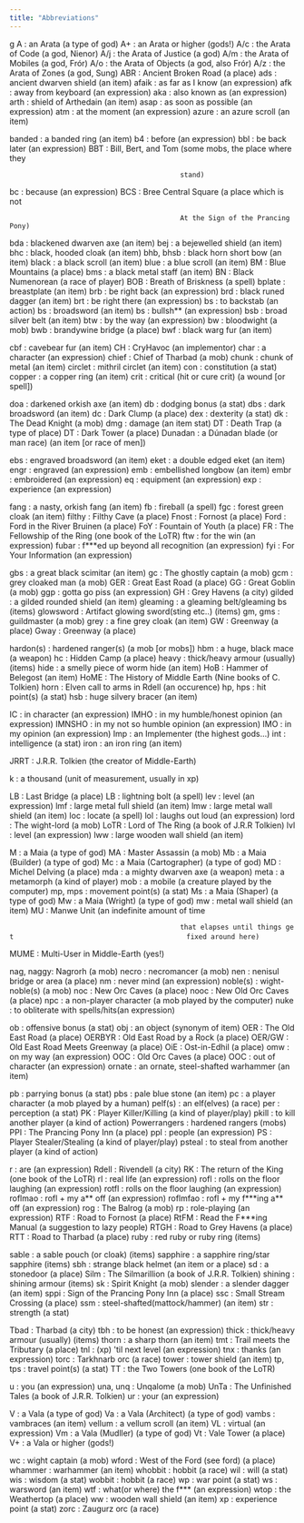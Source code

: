```yaml
---
title: "Abbreviations"
---
```


<nowiki>g A : an Arata (a type of god) A+ : an Arata or higher (gods!)
A/c : the Arata of Code (a god, Nienor) A/j : the Arata of Justice (a
god) A/m : the Arata of Mobiles (a god, Frór) A/o : the Arata of Objects
(a god, also Frór) A/z : the Arata of Zones (a god, Sung) ABR : Ancient
Broken Road (a place) ads : ancient dwarven shield (an item) afaik : as
far as I know (an expression) afk : away from keyboard (an expression)
aka : also known as (an expression) arth : shield of Arthedain (an item)
asap : as soon as possible (an expression) atm : at the moment (an
expression) azure : an azure scroll (an item)

banded : a banded ring (an item) b4 : before (an expression) bbl : be
back later (an expression) BBT : Bill, Bert, and Tom (some mobs, the
place where they

`                                          stand)`

bc : because (an expression) BCS : Bree Central Square (a place which is
not

`                                          At the Sign of the Prancing Pony)`

bda : blackened dwarven axe (an item) bej : a bejewelled shield (an
item) bhc : black, hooded cloak (an item) bhb, bhsb : black horn short
bow (an item) black : a black scroll (an item) blue : a blue scroll (an
item) BM : Blue Mountains (a place) bms : a black metal staff (an item)
BN : Black Numenorean (a race of player) BOB : Breath of Briskness (a
spell) bplate : breastplate (an item) brb : be right back (an
expression) brd : black runed dagger (an item) brt : be right there (an
expression) bs : to backstab (an action) bs : broadsword (an item) bs :
bullsh\*\* (an expression) bsb : broad silver belt (an item) btw : by
the way (an expression) bw : bloodwight (a mob) bwb : brandywine bridge
(a place) bwf : black warg fur (an item)

cbf : cavebear fur (an item) CH : CryHavoc (an implementor) char : a
character (an expression) chief : Chief of Tharbad (a mob) chunk : chunk
of metal (an item) circlet : mithril circlet (an item) con :
constitution (a stat) copper : a copper ring (an item) crit : critical
(hit or cure crit) (a wound \[or spell\])

doa : darkened orkish axe (an item) db : dodging bonus (a stat) dbs :
dark broadsword (an item) dc : Dark Clump (a place) dex : dexterity (a
stat) dk : The Dead Knight (a mob) dmg : damage (an item stat) DT :
Death Trap (a type of place) DT : Dark Tower (a place) Dunadan : a
Dúnadan blade (or man race) (an item \[or race of men\])

ebs : engraved broadsword (an item) eket : a double edged eket (an item)
engr : engraved (an expression) emb : embellished longbow (an item) embr
: embroidered (an expression) eq : equipment (an expression) exp :
experience (an expression)

fang : a nasty, orkish fang (an item) fb : fireball (a spell) fgc :
forest green cloak (an item) filthy : Filthy Cave (a place) Fnost :
Fornost (a place) Ford : Ford in the River Bruinen (a place) FoY :
Fountain of Youth (a place) FR : The Fellowship of the Ring (one book of
the LoTR) ftw : for the win (an expression) fubar : f\*\*\*ed up beyond
all recognition (an expression) fyi : For Your Information (an
expression)

gbs : a great black scimitar (an item) gc : The ghostly captain (a mob)
gcm : grey cloaked man (a mob) GER : Great East Road (a place) GG :
Great Goblin (a mob) ggp : gotta go piss (an expression) GH : Grey
Havens (a city) gilded : a gilded rounded shield (an item) gleaming : a
gleaming belt/gleaming bs (items) glowsword : Artifact glowing
sword(sting etc..) (items) gm, gms : guildmaster (a mob) grey : a fine
grey cloak (an item) GW : Greenway (a place) Gway : Greenway (a place)

hardon(s) : hardened ranger(s) (a mob \[or mobs\]) hbm : a huge, black
mace (a weapon) hc : Hidden Camp (a place) heavy : thick/heavy armour
(usually) (items) hide : a smelly piece of worm hide (an item) HoB :
Hammer of Belegost (an item) HoME : The History of Middle Earth (Nine
books of C. Tolkien) horn : Elven call to arms in Rdell (an occurence)
hp, hps : hit point(s) (a stat) hsb : huge silvery bracer (an item)

IC : in character (an expression) IMHO : in my humble/honest opinion (an
expression) IMNSHO : in my not so humble opinion (an expression) IMO :
in my opinion (an expression) Imp : an Implementer (the highest gods...)
int : intelligence (a stat) iron : an iron ring (an item)

JRRT : J.R.R. Tolkien (the creator of Middle-Earth)

k : a thousand (unit of measurement, usually in xp)

LB : Last Bridge (a place) LB : lightning bolt (a spell) lev : level (an
expression) lmf : large metal full shield (an item) lmw : large metal
wall shield (an item) loc : locate (a spell) lol : laughs out loud (an
expression) lord : The wight-lord (a mob) LoTR : Lord of The Ring (a
book of J.R.R Tolkien) lvl : level (an expression) lww : large wooden
wall shield (an item)

M : a Maia (a type of god) MA : Master Assassin (a mob) Mb : a Maia
(Builder) (a type of god) Mc : a Maia (Cartographer) (a type of god) MD
: Michel Delving (a place) mda : a mighty dwarven axe (a weapon) meta :
a metamorph (a kind of player) mob : a mobile (a creature played by the
computer) mp, mps : movement point(s) (a stat) Ms : a Maia (Shaper) (a
type of god) Mw : a Maia (Wright) (a type of god) mw : metal wall shield
(an item) MU : Manwe Unit (an indefinite amount of time

`                                          that elapses until things get`
`                                          fixed around here)`

MUME : Multi-User in Middle-Earth (yes!)

nag, naggy: Nagrorh (a mob) necro : necromancer (a mob) nen : nenisul
bridge or area (a place) nm : never mind (an expression) noble(s) :
wight-noble(s) (a mob) noc : New Orc Caves (a place) nooc : New Old Orc
Caves (a place) npc : a non-player character (a mob played by the
computer) nuke : to obliterate with spells/hits(an expression)

ob : offensive bonus (a stat) obj : an object (synonym of item) OER :
The Old East Road (a place) OERBYR : Old East Road by a Rock (a place)
OER/GW : Old East Road Meets Greenway (a place) OiE : Ost-in-Edhil (a
place) omw : on my way (an expression) OOC : Old Orc Caves (a place) OOC
: out of character (an expression) ornate : an ornate, steel-shafted
warhammer (an item)

pb : parrying bonus (a stat) pbs : pale blue stone (an item) pc : a
player character (a mob played by a human) pelf(s) : an elf(elves) (a
race) per : perception (a stat) PK : Player Killer/Killing (a kind of
player/play) pkill : to kill another player (a kind of action)
Powerrangers : hardened rangers (mobs) PPI : The Prancing Pony Inn (a
place) ppl : people (an expression) PS : Player Stealer/Stealing (a kind
of player/play) psteal : to steal from another player (a kind of action)

r : are (an expression) Rdell : Rivendell (a city) RK : The return of
the King (one book of the LoTR) rl : real life (an expression) rofl :
rolls on the floor laughing (an expression) rotfl : rolls on the floor
laughing (an expression) roflmao : rofl + my a\*\* off (an expression)
roflmfao : rofl + my f\*\*\*ing a\*\* off (an expression) rog : The
Balrog (a mob) rp : role-playing (an expression) RTF : Road to Fornost
(a place) RtFM : Read the F\*\*\*ing Manual (a suggestion to lazy
people) RTGH : Road to Grey Havens (a place) RTT : Road to Tharbad (a
place) ruby : red ruby or ruby ring (items)

sable : a sable pouch (or cloak) (items) sapphire : a sapphire ring/star
sapphire (items) sbh : strange black helmet (an item or a place) sd : a
stonedoor (a place) Silm : The Silmarillion (a book of J.R.R. Tolkien)
shining : shining armour (items) sk : Spirit Knight (a mob) slender : a
slender dagger (an item) sppi : Sign of the Prancing Pony Inn (a place)
ssc : Small Stream Crossing (a place) ssm :
steel-shafted(mattock/hammer) (an item) str : strength (a stat)

Tbad : Tharbad (a city) tbh : to be honest (an expression) thick :
thick/heavy armour (usually) (items) thorn : a sharp thorn (an item) tmt
: Trail meets the Tributary (a place) tnl : (xp) 'til next level (an
expression) tnx : thanks (an expression) torc : Tarkhnarb orc (a race)
tower : tower shield (an item) tp, tps : travel point(s) (a stat) TT :
the Two Towers (one book of the LoTR)

u : you (an expression) una, unq : Unqalome (a mob) UnTa : The
Unfinished Tales (a book of J.R.R. Tolkien) ur : your (an expression)

V : a Vala (a type of god) Va : a Vala (Architect) (a type of god) vambs
: vambraces (an item) vellum : a vellum scroll (an item) VL : virtual
(an expression) Vm : a Vala (Mudller) (a type of god) Vt : Vale Tower (a
place) V+ : a Vala or higher (gods!)

wc : wight captain (a mob) wford : West of the Ford (see ford) (a place)
whammer : warhammer (an item) whobbit : hobbit (a race) wil : will (a
stat) wis : wisdom (a stat) wobbit : hobbit (a race) wp : war point (a
stat) ws : warsword (an item) wtf : what(or where) the f\*\*\* (an
expression) wtop : the Weathertop (a place) ww : wooden wall shield (an
item) xp : experience point (a stat) zorc : Zaugurz orc (a race)

</pre>